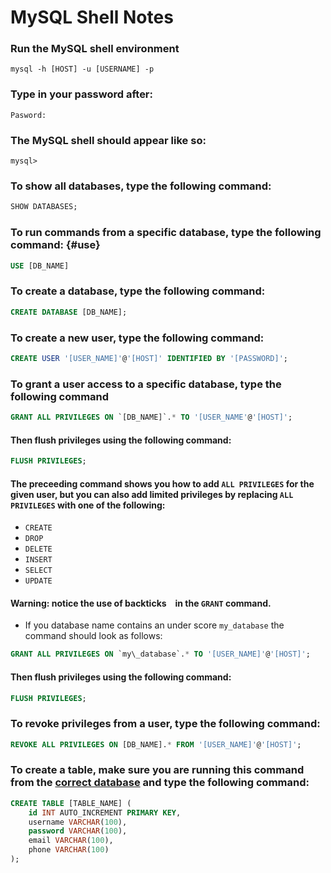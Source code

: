 # MySQL Shell Notes

### Run the MySQL shell environment

```shell
mysql -h [HOST] -u [USERNAME] -p
```
### Type in your password after:
`Pasword: `

### The MySQL shell should appear like so:
`mysql> `

### To show all databases, type the following command:

```sql
SHOW DATABASES;
```

### To run commands from a specific database, type the following command: {#use}

```sql
USE [DB_NAME]
```

### To create a database, type the following command:

```sql
CREATE DATABASE [DB_NAME];
```

### To create a new user, type the following command:

```sql
CREATE USER '[USER_NAME]'@'[HOST]' IDENTIFIED BY '[PASSWORD]';
```

### To grant a user access to a specific database, type the following command

```sql
GRANT ALL PRIVILEGES ON `[DB_NAME]`.* TO '[USER_NAME'@'[HOST]';
```

#### Then flush privileges using the following command:

```sql
FLUSH PRIVILEGES;
```

#### The preceeding command shows you how to add `ALL PRIVILEGES` for the given user, but you can also add limited privileges by replacing `ALL PRIVILEGES` with one of the following:
* `CREATE`
* `DROP`
* `DELETE`
* `INSERT`
* `SELECT`
* `UPDATE`

#### Warning: notice the use of backticks ` ` in the `GRANT` command.
* If you database name contains an under score `my_database` the command should look as follows:

```sql
GRANT ALL PRIVILEGES ON `my\_database`.* TO '[USER_NAME]'@'[HOST]';
```

#### Then flush privileges using the following command:

```sql
FLUSH PRIVILEGES;
```

### To revoke privileges from a user, type the following command:

```sql
REVOKE ALL PRIVILEGES ON [DB_NAME].* FROM '[USER_NAME]'@'[HOST]';
```

### To create a table, make sure you are running this command from the [correct database](#use) and type the following command:

```sql
CREATE TABLE [TABLE_NAME] (
	id INT AUTO_INCREMENT PRIMARY KEY,
	username VARCHAR(100),
	password VARCHAR(100),
	email VARCHAR(100),
	phone VARCHAR(100)
);
```